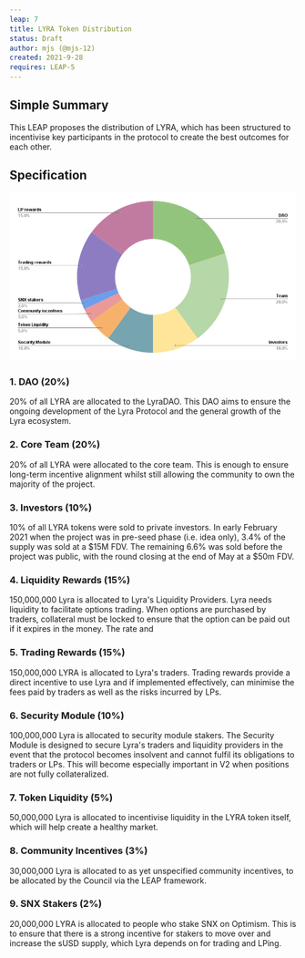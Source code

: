 ```yaml
---
leap: 7
title: LYRA Token Distribution
status: Draft
author: mjs (@mjs-12)
created: 2021-9-28
requires: LEAP-5
---
```


## Simple Summary

This LEAP proposes the distribution of LYRA, which has been structured to incentivise key participants in the protocol to create the best outcomes for each other.


## Specification

![Total](assets/leap-7/combined.png)


### 1. DAO (20%)

20% of all LYRA are allocated to the LyraDAO. This DAO aims to ensure the ongoing development of the Lyra Protocol and the general growth of the Lyra ecosystem.

### 2. Core Team (20%)

20% of all LYRA were allocated to the core team. This is enough to ensure long-term incentive alignment whilst still allowing the community to own the majority of the project.

### 3. Investors (10%)

10% of all LYRA tokens were sold to private investors. In early February 2021 when the project was in pre-seed phase (i.e. idea only), 3.4% of the supply was sold at a $15M FDV. The remaining 6.6% was sold before the project was public, with the round closing at the end of May at a $50m FDV.

### 4. Liquidity Rewards (15%)

150,000,000 Lyra is allocated to Lyra's Liquidity Providers. Lyra needs liquidity to facilitate options trading. When options are purchased by traders, collateral must be locked to ensure that the option can be paid out if it expires in the money. The rate and

### 5. Trading Rewards (15%)

150,000,000 LYRA is allocated to Lyra's traders. Trading rewards provide a direct incentive to use Lyra and if implemented effectively, can minimise the fees paid by traders as well as the risks incurred by LPs.

### 6. Security Module (10%)

100,000,000 Lyra is allocated to security module stakers. The Security Module is designed to secure Lyra's traders and liquidity providers in the event that the protocol becomes insolvent and cannot fulfil its obligations to traders or LPs. This will become especially important in V2 when positions are not fully collateralized.

### 7. Token Liquidity (5%)

50,000,000 Lyra is allocated to incentivise liquidity in the LYRA token itself, which will help create a healthy market.

### 8. Community Incentives (3%)

30,000,000 Lyra is allocated to as yet unspecified community incentives, to be allocated by the Council via the LEAP framework.

### 9. SNX Stakers (2%)

20,000,000 LYRA is allocated to people who stake SNX on Optimism. This is to ensure that there is a strong incentive for stakers to move over and increase the sUSD supply, which Lyra depends on for trading and LPing.
